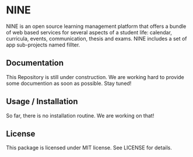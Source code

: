 # NINE
NINE is an open source learning management platform that offers a bundle of web based services for several aspects of a student life: calendar, curricula, events, communication, thesis and exams. NINE includes a set of app sub-projects named fillter.

## Documentation ##
This Repository is still under construction. We are working hard to provide some documention as soon as possible. Stay tuned!

## Usage / Installation ##

So far, there is no installation routine. We are working on that!

## License ##
This package is licensed under MIT license. See LICENSE for details.
